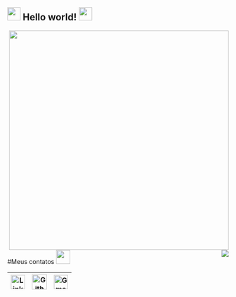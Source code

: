 ## <img src="https://raw.githubusercontent.com/kaueMarques/kaueMarques/master/hi.gif" width="30px"> **Hello world!** <img src="https://github.com/TheDudeThatCode/TheDudeThatCode/blob/master/Assets/Earth.gif" width="30px">


<!-- GIF E TEXTO SLIDER -->
  <img align="right" width="500" src="https://camo.githubusercontent.com/fa73289736064aba480d0708da37d7aa183a8c3e2bcc2f58c54285a3bbbeecc1/68747470733a2f2f7777772e61616c7068612e6e65742f77702d636f6e74656e742f75706c6f6164732f323032302f31322f66756c6c2d737461636b2d646576656c6f706d656e742e676966" />
<img align="right" src="https://readme-typing-svg.herokuapp.com/?lines=Sincere%20and%20%20Reliable%20Web%20Developer;1+%2B%20years%20of%20hands-on%20experience;Perfect%20Client-Oriented%20Guy&center=true&width=500&height=45" />

<!-- APRESENTAÇÃO  -->


<!-- CONTATOS -->

#Meus contatos <img src="https://github.com/TheDudeThatCode/TheDudeThatCode/blob/master/Assets/Handshake.gif" height="32px">

| [<img src="https://github.com/TheDudeThatCode/TheDudeThatCode/blob/master/Assets/Linkedin.svg" alt="Linkedin Logo" width="32">](https://www.linkedin.com/in/gabriel-ximenes-350168211/) | [<img src="https://cdn.svgporn.com/logos/github-icon.svg" alt="Github logo" width="34">](https://github.com/ximeen) | [<img src="https://github.com/TheDudeThatCode/TheDudeThatCode/blob/master/Assets/Gmail.svg" alt="Gmail logo" height="32">](mailto:gabriximenes100@gmail.com)
|:---:|:---:|:---:|
      

  

